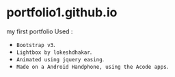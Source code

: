 # portfolio1.github.io
my first portfolio
Used : 
- `Bootstrap v3`.
- `Lightbox by lokeshdhakar`.
- `Animated using jquery easing`.
- `Made on a Android Handphone, using the Acode apps`.
